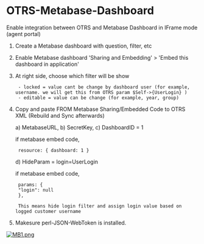 # OTRS-Metabase-Dashboard
Enable integration between OTRS and Metabase Dashboard in IFrame mode (agent portal)  

1. Create a Metabase dashboard with question, filter, etc  

2. Enable Metabase dashboard 'Sharing and Embedding' > 'Embed this dashboard in application'  

3. At right side, choose which filter will be show 
		
		- locked = value cant be change by dashboard user (for example, username. we will get this from OTRS param $Self->{UserLogin} )  
		- editable = value can be change (for example, year, group)
		
	
4. Copy and paste FROM Metabase Sharing/Embedded Code to OTRS XML (Rebuild and Sync afterwards)  

	a) MetabaseURL, 
	b) SecretKey,
	c) DashboardID = 1 
	
	if metabase embed code,

		resource: { dashboard: 1 }
	
	
	d) HideParam = login=UserLogin 
	
	if metabase embed code, 
	
		params: {
		"login": null
		},
	
		This means hide login filter and assign login value based on logged customer username
	
5. Makesure perl-JSON-WebToken is installed.


[![MB1.png](https://i.postimg.cc/446dgX9m/MB1.png)](https://postimg.cc/Btvs59N0)



